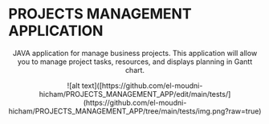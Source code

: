 # PROJECTS MANAGEMENT APPLICATION
<p align="center">
JAVA application for manage business projects. This application will allow you to manage project tasks, resources, and displays planning in Gantt chart.
</p>
<p align="center">
![alt text]([https://github.com/el-moudni-hicham/PROJECTS_MANAGEMENT_APP/edit/main/tests/](https://github.com/el-moudni-hicham/PROJECTS_MANAGEMENT_APP/tree/main/tests/img.png?raw=true)
</p>
